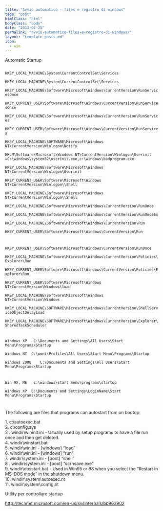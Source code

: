 ```yaml
---
title: "Avvio automatico - files e registro di windows"
tags: "post"
htmlClass: "html"
bodyClass: "body"
date: "2013-02-25"
permalink: "avvio-automatico-files-e-registro-di-windows/"
layout: "template_posts_md"
icon:
  - win
---
```

<p>Automatic Startup<br />
<code><br />
HKEY_LOCAL_MACHINE\System\CurrentControlSet\Services<br />
HKEY_LOCAL_MACHINE\System\CurrentControlSet\Services<br />
HKEY_LOCAL_MACHINE\Software\Microsoft\Windows\CurrentVersion\RunServicesOnce<br />
HKEY_CURRENT_USER\Software\Microsoft\Windows\CurrentVersion\RunServicesOnce<br />
HKEY_LOCAL_MACHINE\Software\Microsoft\Windows\CurrentVersion\RunServices<br />
HKEY_CURRENT_USER\Software\Microsoft\Windows\CurrentVersion\RunServices<br />
HKEY_LOCAL_MACHINE\SOFTWARE\Microsoft\Windows NT\CurrentVersion\Winlogon\Notify<br />
HKLM\Software\Microsoft\Windows NT\CurrentVersion\Winlogon\Userinit =C:\windows\system32\userinit.exe,c:\windows\badprogram.exe.<br />
HKEY_LOCAL_MACHINE\Software\Microsoft\Windows NT\CurrentVersion\Winlogon\Userinit<br />
HKEY_CURRENT_USER\Software\Microsoft\Windows NT\CurrentVersion\Winlogon\\Shell<br />
HKEY_LOCAL_MACHINE\Software\Microsoft\Windows NT\CurrentVersion\Winlogon\\Shell<br />
HKEY_LOCAL_MACHINE\Software\Microsoft\Windows\CurrentVersion\RunOnce<br />
HKEY_LOCAL_MACHINE\Software\Microsoft\Windows\CurrentVersion\RunOnceEx<br />
HKEY_LOCAL_MACHINE\Software\Microsoft\Windows\CurrentVersion\Run<br />
HKEY_CURRENT_USER\Software\Microsoft\Windows\CurrentVersion\Run</p>
<p>HKEY_CURRENT_USER\Software\Microsoft\Windows\CurrentVersion\RunOnce<br />
HKEY_LOCAL_MACHINE\Software\Microsoft\Windows\CurrentVersion\Policies\Explorer\Run<br />
HKEY_CURRENT_USER\Software\Microsoft\Windows\CurrentVersion\Policies\Explorer\Run<br />
HKEY_CURRENT_USER\Software\Microsoft\Windows NT\CurrentVersion\Windows\load<br />
HKEY_LOCAL_MACHINE\Software\Microsoft\Windows NT\CurrentVersion\Windows<br />
HKEY_LOCAL_MACHINE\SOFTWARE\Microsoft\Windows\CurrentVersion\ShellServiceObjectDelayLoad<br />
HKEY_LOCAL_MACHINE\SOFTWARE\Microsoft\Windows\CurrentVersion\Explorer\SharedTaskScheduler</p>
<p>Windows XP 	C:\Documents and Settings\All Users\Start Menu\Programs\Startup<br />
Windows NT 	C:\wont\Profiles\All Users\Start Menu\Programs\Startup<br />
Windows 2000 	C:\Documents and Settings\All Users\Start Menu\Programs\Startup</p>
<p>Win 9X, ME 	c:\windows\start menu\programs\startup<br />
Windows XP 	C:\Documents and Settings\LoginName\Start Menu\Programs\Startup</p>
<p></code></p>
<p>The following are files that programs can autostart from on bootup:</p>
<p>1. c:\autoexec.bat<br />
2. c:\config.sys<br />
3 . windir\wininit.ini - Usually used by setup programs to have a file run once and then get deleted.<br />
4. windir\winstart.bat<br />
5. windir\win.ini - [windows] &#8220;load&#8221;<br />
6. windir\win.ini - [windows] &#8220;run&#8221;<br />
7. windir\system.ini - [boot] &#8220;shell&#8221;<br />
8 . windir\system.ini - [boot] &#8220;scrnsave.exe&#8221;<br />
9. windir\dosstart.bat - Used in Win95 or 98 when you select the &#8220;Restart in MS-DOS mode&#8221; in the shutdown menu.<br />
10. windir\system\autoexec.nt<br />
11. windir\system\config.nt</p>
<p>Utility per controllare startup</p>
<p><a href="http://technet.microsoft.com/en-us/sysinternals/bb963902">http://technet.microsoft.com/en-us/sysinternals/bb963902</a></p>
